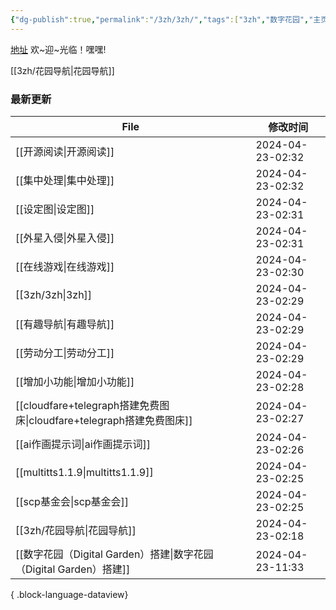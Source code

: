 ```yaml
---
{"dg-publish":true,"permalink":"/3zh/3zh/","tags":["3zh","数字花园","主页","gardenEntry","gardenEntry"],"noteIcon":""}
---
```



<head>
<meta name="shenma-site-verification" content="9f4a23071eb178c10212ac1fc519d41d_1700668342">
</head>


[地址](https://sdfd-azc.pages.dev/)
欢~迎~光临！嘿嘿!

[[3zh/花园导航\|花园导航]]

### 最新更新

| File                                                        | 修改时间             |
| ----------------------------------------------------------- | ---------------- |
| [[开源阅读\|开源阅读]]                                           | 2024-04-23-02:32 |
| [[集中处理\|集中处理]]                                           | 2024-04-23-02:32 |
| [[设定图\|设定图]]                                             | 2024-04-23-02:31 |
| [[外星入侵\|外星入侵]]                                           | 2024-04-23-02:31 |
| [[在线游戏\|在线游戏]]                                           | 2024-04-23-02:30 |
| [[3zh/3zh\|3zh]]                                         | 2024-04-23-02:29 |
| [[有趣导航\|有趣导航]]                                           | 2024-04-23-02:29 |
| [[劳动分工\|劳动分工]]                                           | 2024-04-23-02:29 |
| [[增加小功能\|增加小功能]]                                         | 2024-04-23-02:28 |
| [[cloudfare+telegraph搭建免费图床\|cloudfare+telegraph搭建免费图床]] | 2024-04-23-02:27 |
| [[ai作画提示词\|ai作画提示词]]                                     | 2024-04-23-02:26 |
| [[multitts1.1.9\|multitts1.1.9]]                         | 2024-04-23-02:25 |
| [[scp基金会\|scp基金会]]                                       | 2024-04-23-02:25 |
| [[3zh/花园导航\|花园导航]]                                       | 2024-04-23-02:18 |
| [[数字花园（Digital Garden）搭建\|数字花园（Digital Garden）搭建]]       | 2024-04-23-11:33 |

{ .block-language-dataview}





